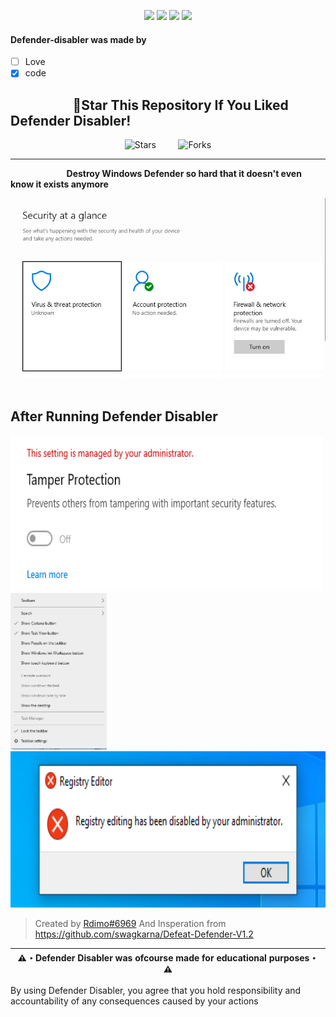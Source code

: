 <p align="center">
<img src="https://img.shields.io/github/languages/top/Rdimo/Defender-disabler?style=flat-square" </a>
<img src="https://img.shields.io/github/last-commit/Rdimo/Defender-disabler?style=flat-square" </a>
<img src="https://img.shields.io/github/stars/Rdimo/Defender-disabler?color=5ac18e&label=Stars&style=flat-square" </a>
<img src="https://img.shields.io/github/forks/Rdimo/Defender-disabler?color=5ac18e&label=Forks&style=flat-square" </a>
</p>

#### Defender-disabler was made by
- [ ] Love   
- [x] code

## ‎ ‎ ‎ ‎ ‎ ‎ ‎ ‎ ‎ ‎ ‎ ‎ ‎ ‎ ‎ ‎ ‎ ‎ ‎ ‎ 🌟Star This Repository If You Liked Defender Disabler!

<p align="center">
 <img alt="Stars" src="https://reporoster.com/stars/dark/Rdimo/Defender-disabler" width="450">
&nbsp; &nbsp; &nbsp; &nbsp;
 <img alt="Forks" src="https://reporoster.com/forks/dark/Rdimo/Defender-disabler" width="300">
</p>

---
**<div style="font-size:720">‎ ‎ ‎ ‎ ‎ ‎ ‎ ‎ ‎ ‎ ‎ ‎ ‎ ‎ ‎ ‎ ‎ ‎ ‎ ‎ ‎ ‎ ‎ ‎ ‎ ‎ ‎ Destroy Windows Defender so hard that it doesn't even know it exists anymore</div>**
<p align="center">
 <img src="https://raw.githubusercontent.com/Rdimo/images/master/Defender-Disabler/Screenshot%202021-10-14%20162401.png">
&nbsp; &nbsp; &nbsp; &nbsp;
</p>

## After Running Defender Disabler

<p align="left">
   <img src="https://raw.githubusercontent.com/Rdimo/images/master/Defender-Disabler/Screenshot%202021-10-14%20162440.png" width=500px height=250px>
   <img src="https://raw.githubusercontent.com/Rdimo/images/master/Defender-Disabler/Screenshot%202021-10-14%20162325.png" height=250px>
   <img src="https://raw.githubusercontent.com/Rdimo/images/master/Defender-Disabler/Screenshot%202021-10-14%20162342.png" height=250px>
 </p>

> Created by [Rdimo#6969](https://rdimo.github.io/CheatAway) And Insperation from https://github.com/swagkarna/Defeat-Defender-V1.2

|⚠️・Defender Disabler was ofcourse made for educational purposes・⚠️|
|-------------------------------------------------|
By using Defender Disabler, you agree that you hold responsibility and accountability of any consequences caused by your actions
